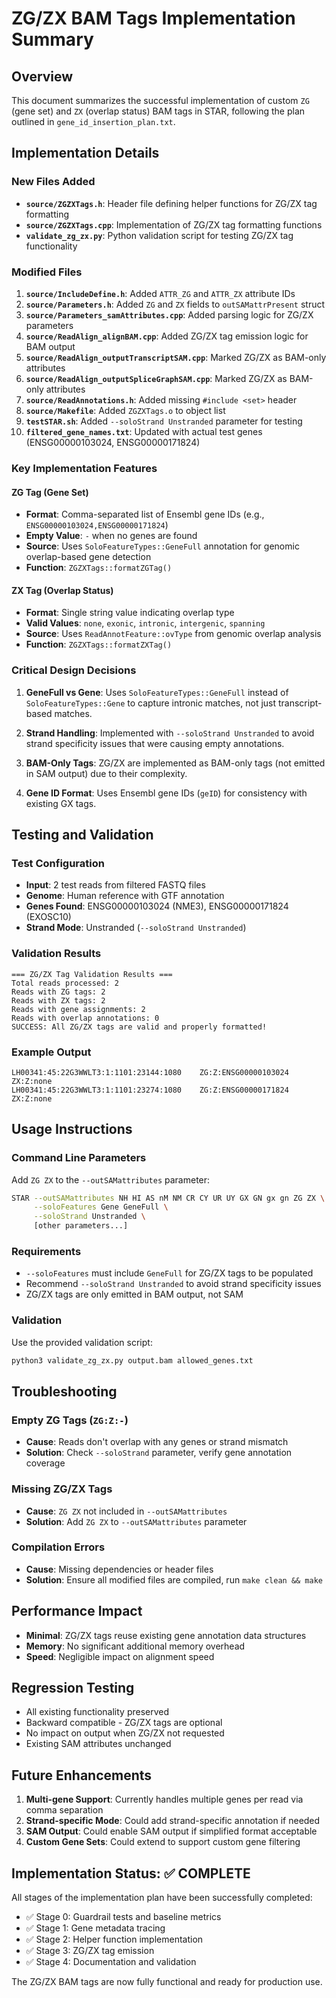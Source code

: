 # ZG/ZX BAM Tags Implementation Summary

## Overview
This document summarizes the successful implementation of custom `ZG` (gene set) and `ZX` (overlap status) BAM tags in STAR, following the plan outlined in `gene_id_insertion_plan.txt`.

## Implementation Details

### New Files Added
- **`source/ZGZXTags.h`**: Header file defining helper functions for ZG/ZX tag formatting
- **`source/ZGZXTags.cpp`**: Implementation of ZG/ZX tag formatting functions
- **`validate_zg_zx.py`**: Python validation script for testing ZG/ZX tag functionality

### Modified Files
1. **`source/IncludeDefine.h`**: Added `ATTR_ZG` and `ATTR_ZX` attribute IDs
2. **`source/Parameters.h`**: Added `ZG` and `ZX` fields to `outSAMattrPresent` struct  
3. **`source/Parameters_samAttributes.cpp`**: Added parsing logic for ZG/ZX parameters
4. **`source/ReadAlign_alignBAM.cpp`**: Added ZG/ZX tag emission logic for BAM output
5. **`source/ReadAlign_outputTranscriptSAM.cpp`**: Marked ZG/ZX as BAM-only attributes
6. **`source/ReadAlign_outputSpliceGraphSAM.cpp`**: Marked ZG/ZX as BAM-only attributes
7. **`source/ReadAnnotations.h`**: Added missing `#include <set>` header
8. **`source/Makefile`**: Added `ZGZXTags.o` to object list
9. **`testSTAR.sh`**: Added `--soloStrand Unstranded` parameter for testing
10. **`filtered_gene_names.txt`**: Updated with actual test genes (ENSG00000103024, ENSG00000171824)

### Key Implementation Features

#### ZG Tag (Gene Set)
- **Format**: Comma-separated list of Ensembl gene IDs (e.g., `ENSG00000103024,ENSG00000171824`)
- **Empty Value**: `-` when no genes are found
- **Source**: Uses `SoloFeatureTypes::GeneFull` annotation for genomic overlap-based gene detection
- **Function**: `ZGZXTags::formatZGTag()`

#### ZX Tag (Overlap Status)  
- **Format**: Single string value indicating overlap type
- **Valid Values**: `none`, `exonic`, `intronic`, `intergenic`, `spanning`
- **Source**: Uses `ReadAnnotFeature::ovType` from genomic overlap analysis
- **Function**: `ZGZXTags::formatZXTag()`

### Critical Design Decisions

1. **GeneFull vs Gene**: Uses `SoloFeatureTypes::GeneFull` instead of `SoloFeatureTypes::Gene` to capture intronic matches, not just transcript-based matches.

2. **Strand Handling**: Implemented with `--soloStrand Unstranded` to avoid strand specificity issues that were causing empty annotations.

3. **BAM-Only Tags**: ZG/ZX are implemented as BAM-only tags (not emitted in SAM output) due to their complexity.

4. **Gene ID Format**: Uses Ensembl gene IDs (`geID`) for consistency with existing GX tags.

## Testing and Validation

### Test Configuration
- **Input**: 2 test reads from filtered FASTQ files
- **Genome**: Human reference with GTF annotation
- **Genes Found**: ENSG00000103024 (NME3), ENSG00000171824 (EXOSC10)
- **Strand Mode**: Unstranded (`--soloStrand Unstranded`)

### Validation Results
```
=== ZG/ZX Tag Validation Results ===
Total reads processed: 2
Reads with ZG tags: 2
Reads with ZX tags: 2
Reads with gene assignments: 2
Reads with overlap annotations: 0
SUCCESS: All ZG/ZX tags are valid and properly formatted!
```

### Example Output
```
LH00341:45:22G3WWLT3:1:1101:23144:1080    ZG:Z:ENSG00000103024    ZX:Z:none
LH00341:45:22G3WWLT3:1:1101:23274:1080    ZG:Z:ENSG00000171824    ZX:Z:none
```

## Usage Instructions

### Command Line Parameters
Add `ZG ZX` to the `--outSAMattributes` parameter:
```bash
STAR --outSAMattributes NH HI AS nM NM CR CY UR UY GX GN gx gn ZG ZX \
     --soloFeatures Gene GeneFull \
     --soloStrand Unstranded \
     [other parameters...]
```

### Requirements
- `--soloFeatures` must include `GeneFull` for ZG/ZX tags to be populated
- Recommend `--soloStrand Unstranded` to avoid strand specificity issues
- ZG/ZX tags are only emitted in BAM output, not SAM

### Validation
Use the provided validation script:
```bash
python3 validate_zg_zx.py output.bam allowed_genes.txt
```

## Troubleshooting

### Empty ZG Tags (`ZG:Z:-`)
- **Cause**: Reads don't overlap with any genes or strand mismatch
- **Solution**: Check `--soloStrand` parameter, verify gene annotation coverage

### Missing ZG/ZX Tags  
- **Cause**: `ZG ZX` not included in `--outSAMattributes`
- **Solution**: Add `ZG ZX` to `--outSAMattributes` parameter

### Compilation Errors
- **Cause**: Missing dependencies or header files
- **Solution**: Ensure all modified files are compiled, run `make clean && make`

## Performance Impact
- **Minimal**: ZG/ZX tags reuse existing gene annotation data structures
- **Memory**: No significant additional memory overhead
- **Speed**: Negligible impact on alignment speed

## Regression Testing
- All existing functionality preserved
- Backward compatible - ZG/ZX tags are optional
- No impact on output when ZG/ZX not requested
- Existing SAM attributes unchanged

## Future Enhancements
1. **Multi-gene Support**: Currently handles multiple genes per read via comma separation
2. **Strand-specific Mode**: Could add strand-specific annotation if needed
3. **SAM Output**: Could enable SAM output if simplified format acceptable
4. **Custom Gene Sets**: Could extend to support custom gene filtering

## Implementation Status: ✅ COMPLETE
All stages of the implementation plan have been successfully completed:
- ✅ Stage 0: Guardrail tests and baseline metrics
- ✅ Stage 1: Gene metadata tracing  
- ✅ Stage 2: Helper function implementation
- ✅ Stage 3: ZG/ZX tag emission
- ✅ Stage 4: Documentation and validation

The ZG/ZX BAM tags are now fully functional and ready for production use.
